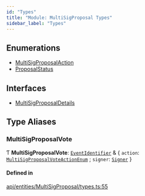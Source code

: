 ```yaml
---
id: "Types"
title: "Module: MultiSigProposal Types"
sidebar_label: "Types"
---
```


## Enumerations

- [MultiSigProposalAction](../../../../../enums/API/Entities/MultiSigProposal/Types/MultiSigProposalAction/MultiSigProposalAction.md)
- [ProposalStatus](../../../../../enums/API/Entities/MultiSigProposal/Types/ProposalStatus/ProposalStatus.md)

## Interfaces

- [MultiSigProposalDetails](../../../../../interfaces/API/Entities/MultiSigProposal/Types/MultiSigProposalDetails/MultiSigProposalDetails.md)

## Type Aliases

### MultiSigProposalVote

Ƭ **MultiSigProposalVote**: [`EventIdentifier`](../../../../../interfaces/Types/EventIdentifier/EventIdentifier.md) & \{ `action`: [`MultiSigProposalVoteActionEnum`](../../../../../enums/Types/MultiSigProposalVoteActionEnum/MultiSigProposalVoteActionEnum.md) ; `signer`: [`Signer`](../../../../Types/Types.md#signer)  }

#### Defined in

[api/entities/MultiSigProposal/types.ts:55](https://github.com/PolymeshAssociation/polymesh-sdk/blob/968f8d70c/src/api/entities/MultiSigProposal/types.ts#L55)
